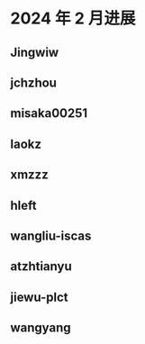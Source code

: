 # 2024 年 2 月进展

## Jingwiw

## jchzhou

## misaka00251

## laokz

## xmzzz

## hleft

## wangliu-iscas

## atzhtianyu

## jiewu-plct

## wangyang
